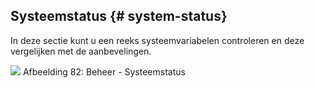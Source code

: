 ## Systeemstatus {# system-status}

In deze sectie kunt u een reeks systeemvariabelen controleren en deze vergelijken met de aanbevelingen.

![](../assets/images49.png) Afbeelding 82: Beheer - Systeemstatus
